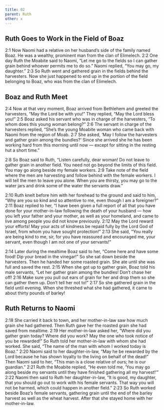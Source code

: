 ```yaml
---
title: 02
parent: Ruth
other: x
---
```




## Ruth Goes to Work in the Field of Boaz

<a name="2:1">2:1</a> Now Naomi had a relative on her husband’s side of the family named Boaz. He was a wealthy, prominent man from the clan of Elimelech. <a name="2:2">2:2</a> One day Ruth the Moabite said to Naomi, “Let me go to the fields so I can gather grain behind whoever permits me to do so.” Naomi replied, “You may go, my daughter.” <a name="2:3">2:3</a> So Ruth went and gathered grain in the fields behind the harvesters. Now she just happened to end up in the portion of the field belonging to Boaz, who was from the clan of Elimelech.

## Boaz and Ruth Meet

<a name="2:4">2:4</a> Now at that very moment, Boaz arrived from Bethlehem and greeted the harvesters, “May the Lord be with you!” They replied, “May the Lord bless you!” <a name="2:5">2:5</a> Boaz asked his servant who was in charge of the harvesters, “To whom does this young woman belong?” <a name="2:6">2:6</a> The servant in charge of the harvesters replied, “She’s the young Moabite woman who came back with Naomi from the region of Moab. <a name="2:7">2:7</a> She asked, ‘May I follow the harvesters and gather grain among the bundles?’ Since she arrived she he has been working hard from this morning until now — except for sitting in the resting hut a short time.”

<a name="2:8">2:8</a> So Boaz said to Ruth, “Listen carefully, dear woman! Do not leave to gather grain in another field. You need not go beyond the limits of this field. You may go along beside my female workers. <a name="2:9">2:9</a> Take note of the field where the men are harvesting and follow behind with the female workers. I will tell the men to leave you alone. When you are thirsty, you may go to the water jars and drink some of the water the servants draw.”

<a name="2:10">2:10</a> Ruth knelt before him with her forehead to the ground and said to him, “Why are you so kind and so attentive to me, even though I am a foreigner?” <a name="2:11">2:11</a> Boaz replied to her, “I have been given a full report of all that you have done for your mother-in-law following the death of your husband — how you left your father and your mother, as well as your homeland, and came to live among people you did not know previously. <a name="2:12">2:12</a> May the Lord reward your efforts! May your acts of kindness be repaid fully by the Lord God of Israel, from whom you have sought protection!” <a name="2:13">2:13</a> She said, “You really are being kind to me, sir, for you have reassured and encouraged me, your servant, even though I am not one of your servants!”

<a name="2:14">2:14</a> Later during the mealtime Boaz said to her, “Come here and have some food! Dip your bread in the vinegar!” So she sat down beside the harvesters. Then he handed her some roasted grain. She ate until she was full and saved the rest. <a name="2:15">2:15</a> When she got up to gather grain, Boaz told his male servants, “Let her gather grain among the bundles! Don’t chase her off! <a name="2:16">2:16</a> Make sure you pull out ears of grain for her and drop them so she can gather them up. Don’t tell her not to!” <a name="2:17">2:17</a> So she gathered grain in the field until evening. When she threshed what she had gathered, it came to about thirty pounds of barley!

## Ruth Returns to Naomi

<a name="2:18">2:18</a> She carried it back to town, and her mother-in-law saw how much grain she had gathered. Then Ruth gave her the roasted grain she had saved from mealtime. <a name="2:19">2:19</a> Her mother-in-law asked her, “Where did you gather grain today? Where did you work? May the one who took notice of you be rewarded!” So Ruth told her mother-in-law with whom she had worked. She said, “The name of the man with whom I worked today is Boaz.” <a name="2:20">2:20</a> Naomi said to her daughter-in-law, “May he be rewarded by the Lord because he has shown loyalty to the living on behalf of the dead!” Then Naomi said to her, “This man is a close relative of ours; he is our guardian.” <a name="2:21">2:21</a> Ruth the Moabite replied, “He even told me, ‘You may go along beside my servants until they have finished gathering all my harvest!’” <a name="2:22">2:22</a> Naomi then said to Ruth her daughter-in-law, “It is good, my daughter, that you should go out to work with his female servants. That way you will not be harmed, which could happen in another field.” <a name="2:23">2:23</a> So Ruth worked beside Boaz’s female servants, gathering grain until the end of the barley harvest as well as the wheat harvest. After that she stayed home with her mother-in-law.

